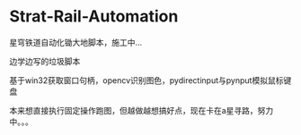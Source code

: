 # Strat-Rail-Automation

星穹铁道自动化锄大地脚本，施工中...

边学边写的垃圾脚本

基于win32获取窗口句柄，opencv识别图色，pydirectinput与pynput模拟鼠标键盘

本来想直接执行固定操作跑图，但越做越想搞好点，现在卡在a星寻路，努力中。。。
